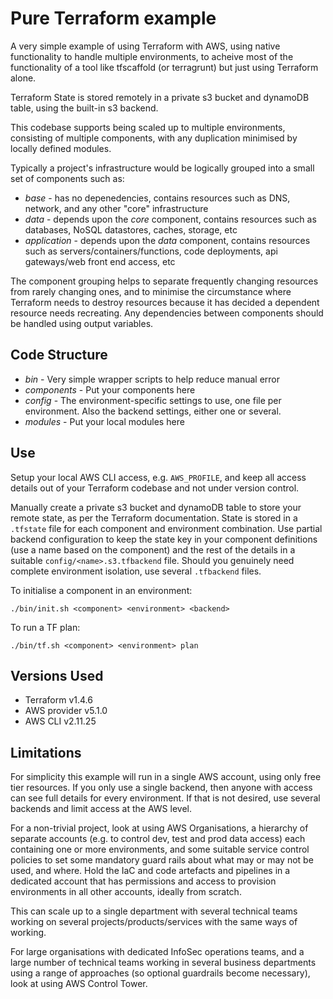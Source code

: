 # Pure Terraform example
A very simple example of using Terraform with AWS, using native functionality to handle multiple environments, to acheive most of the functionality of a tool like tfscaffold (or terragrunt) but just using Terraform alone.

Terraform State is stored remotely in a private s3 bucket and dynamoDB table, using the built-in s3 backend.

This codebase supports being scaled up to multiple environments, consisting of multiple components, with any duplication minimised by locally defined modules.

Typically a project's infrastructure would be logically grouped into a small set of components such as:
* *base* - has no depenedencies, contains resources such as DNS, network, and any other "core" infrastructure
* *data* - depends upon the *core* component, contains resources such as databases, NoSQL datastores, caches, storage, etc
* *application* - depends upon the *data* component, contains resources such as servers/containers/functions, code deployments, api gateways/web front end access, etc

The component grouping helps to separate frequently changing resources from rarely changing ones, and to minimise the circumstance where Terraform needs to destroy resources because it has decided a dependent resource needs recreating. Any dependencies between components should be handled using output variables.

## Code Structure
* *bin* - Very simple wrapper scripts to help reduce manual error
* *components* - Put your components here
* *config* - The environment-specific settings to use, one file per environment. Also the backend settings, either one or several.
* *modules* - Put your local modules here

## Use
Setup your local AWS CLI access, e.g. `AWS_PROFILE`, and keep all access details out of your Terraform codebase and not under version control.

Manually create a private s3 bucket and dynamoDB table to store your remote state, as per the Terraform documentation. State is stored in a `.tfstate` file for each component and environment combination. Use partial backend configuration to keep the state key in your component definitions (use a name based on the component) and the rest of the details in a suitable `config/<name>.s3.tfbackend` file. Should you genuinely need complete environment isolation, use several `.tfbackend` files.

To initialise a component in an environment:

`./bin/init.sh <component> <environment> <backend>`

To run a TF plan:

`./bin/tf.sh <component> <environment> plan`

## Versions Used
* Terraform v1.4.6
* AWS provider v5.1.0
* AWS CLI v2.11.25

## Limitations
For simplicity this example will run in a single AWS account, using only free tier resources. If you only use a single backend, then anyone with access can see full details for every environment. If that is not desired, use several backends and limit access at the AWS level.

For a non-trivial project, look at using AWS Organisations, a hierarchy of separate accounts (e.g. to control dev, test and prod data access) each containing one or more environments, and some suitable service control policies to set some mandatory guard rails about what may or may not be used, and where. Hold the IaC and code artefacts and pipelines in a dedicated account that has permissions and access to provision environments in all other accounts, ideally from scratch.

This can scale up to a single department with several technical teams working on several projects/products/services with the same ways of working.

For large organisations with dedicated InfoSec operations teams, and a large number of technical teams working in several business departments using a range of approaches (so optional guardrails become necessary), look at using AWS Control Tower.